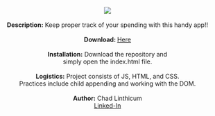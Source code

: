 <p align="center">
<img src="https://user-images.githubusercontent.com/10480470/150587227-879b6fdf-9e0e-4bc4-8726-fd780bf5d98e.JPG">
<br> 
<br>
<b>Description:</b> Keep proper track of your spending with this handy app!!<br>
<br>
<b>Download: </b><a href="https://github.com/chadLinthicum/APP_Expense-Report-Tracker_VanillaJS"> Here</a><br>
<br>
<b>Installation:</b> Download the repository and<br>simply open the index.html file.<br>
<br>
<b>Logistics:</b> Project consists of JS, HTML, and CSS. <br>Practices include child appending and working with the DOM.<br>
<br>
<b>Author:</b> Chad Linthicum
<br> <a href="https://www.linkedin.com/in/chad-a-linthicum/">Linked-In<a>
</p>
